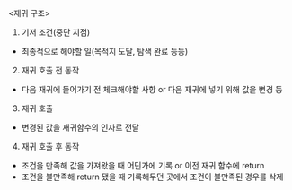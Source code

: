 <재귀 구조>
1. 기저 조건(중단 지점)
- 최종적으로 해야할 일(목적지 도달, 탐색 완료 등등)
2. 재귀 호출 전 동작
- 다음 재귀에 들어가기 전 체크해야할 사항 or 다음 재귀에 넣기 위해 값을 변경 등
3. 재귀 호출
- 변경된 값을 재귀함수의 인자로 전달
4. 재귀 호출 후 동작
- 조건을 만족해 값을 가져왔을 때 어딘가에 기록 or 이전 재귀 함수에 return
- 조건을 불만족해 return 됐을 때 기록해두던 곳에서 조건이 불만족된 경우를 삭제